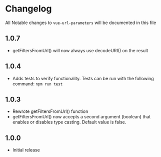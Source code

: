 # Changelog

All Notable changes to `vue-url-parameters` will be documented in this file

## 1.0.7
- getFiltersFromUrl() will now always use decodeURI() on the result

## 1.0.4
- Adds tests to verify functionality. Tests can be run with the following command: `npm run test`

## 1.0.3
- Rewrote getFiltersFromUrl() function
- getFiltersFromUrl() now accepts a second argument (boolean) that enables or disables type casting. Default value is false.

## 1.0.0
- Initial release
